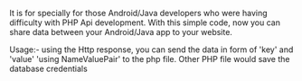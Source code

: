 It is for specially for those Android/Java developers who were having difficulty with PHP Api development.
With this simple code, now you can share data between your Android/Java app to your website.

Usage:-
using the Http response, you can send the data in form of 'key' and 'value' 'using NameValuePair' to the php file.
Other PHP file would save the database credentials
